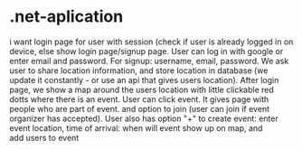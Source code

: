 # .net-aplication
i want login page for user with session (check if user is already logged in on device, else show login page/signup page. User can log in with google or enter email and password. For signup: username, email, password. We ask user to share location information, and store location in database (we update it constantly - or use an api that gives users location). After login page, we show a map around the users location with little clickable red dotts where there is an event. User can click event. It gives page with people who are part of event. and option to join (user can join if event organizer has accepted). User also has option "+" to create event: enter event location, time of arrival: when will event show up on map, and add users to event
